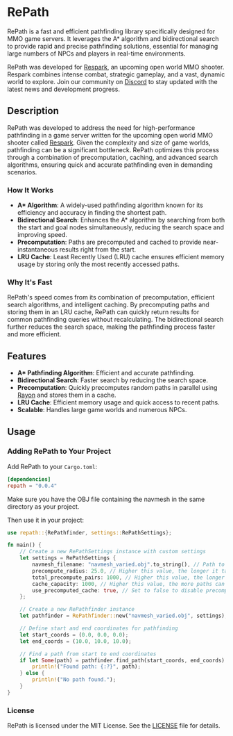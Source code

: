 # RePath

RePath is a fast and efficient pathfinding library specifically designed for MMO game servers. It leverages the A* algorithm and bidirectional search to provide rapid and precise pathfinding solutions, essential for managing large numbers of NPCs and players in real-time environments.

RePath was developed for [Respark](https://playrespark.com/), an upcoming open world MMO shooter. Respark combines intense combat, strategic gameplay, and a vast, dynamic world to explore. Join our community on [Discord](https://discord.gg/8qzSGyekVJ) to stay updated with the latest news and development progress.

## Description

RePath was developed to address the need for high-performance pathfinding in a game server written for the upcoming open world MMO shooter called [Respark](https://playrespark.com/). Given the complexity and size of game worlds, pathfinding can be a significant bottleneck. RePath optimizes this process through a combination of precomputation, caching, and advanced search algorithms, ensuring quick and accurate pathfinding even in demanding scenarios.

### How It Works

- **A\* Algorithm**: A widely-used pathfinding algorithm known for its efficiency and accuracy in finding the shortest path.
- **Bidirectional Search**: Enhances the A* algorithm by searching from both the start and goal nodes simultaneously, reducing the search space and improving speed.
- **Precomputation**: Paths are precomputed and cached to provide near-instantaneous results right from the start.
- **LRU Cache**: Least Recently Used (LRU) cache ensures efficient memory usage by storing only the most recently accessed paths.

### Why It's Fast

RePath's speed comes from its combination of precomputation, efficient search algorithms, and intelligent caching. By precomputing paths and storing them in an LRU cache, RePath can quickly return results for common pathfinding queries without recalculating. The bidirectional search further reduces the search space, making the pathfinding process faster and more efficient.

## Features

- **A\* Pathfinding Algorithm**: Efficient and accurate pathfinding.
- **Bidirectional Search**: Faster search by reducing the search space.
- **Precomputation**: Quickly precomputes random paths in parallel using [Rayon](https://crates.io/crates/rayon) and stores them in a cache.
- **LRU Cache**: Efficient memory usage and quick access to recent paths.
- **Scalable**: Handles large game worlds and numerous NPCs.

## Usage

### Adding RePath to Your Project

Add RePath to your `Cargo.toml`:

```toml
[dependencies]
repath = "0.0.4"
```

Make sure you have the OBJ file containing the navmesh in the same directory as your project.

Then use it in your project:

```rust
use repath::{RePathfinder, settings::RePathSettings};

fn main() {
    // Create a new RePathSettings instance with custom settings
    let settings = RePathSettings {
        navmesh_filename: "navmesh_varied.obj".to_string(), // Path to the navmesh file in Wavefront OBJ format
        precompute_radius: 25.0, // Higher this value, the longer it takes to precompute paths but faster pathfinding for long distances
        total_precompute_pairs: 1000, // Higher this value, the longer it takes to precompute paths but faster pathfinding
        cache_capacity: 1000, // Higher this value, the more paths can be stored in cache but more memory usage
        use_precomputed_cache: true, // Set to false to disable precomputation of paths
    };

    // Create a new RePathfinder instance
    let pathfinder = RePathfinder::new("navmesh_varied.obj", settings);

    // Define start and end coordinates for pathfinding
    let start_coords = (0.0, 0.0, 0.0);
    let end_coords = (10.0, 10.0, 10.0);

    // Find a path from start to end coordinates
    if let Some(path) = pathfinder.find_path(start_coords, end_coords) {
        println!("Found path: {:?}", path);
    } else {
        println!("No path found.");
    }
}
```

### License

RePath is licensed under the MIT License. See the [LICENSE](LICENSE) file for details.

